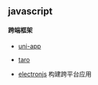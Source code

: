 ## javascript

#### 跨端框架

- [uni-app](https://github.com/dcloudio/uni-app)

- [taro](https://github.com/NervJS/taro)

- [electronjs](http://www.electronjs.org/) 构建跨平台应用